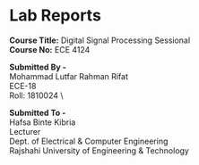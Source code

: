 # Lab Reports

**Course Title:** Digital Signal Processing Sessional \
**Course No:**  ECE 4124

**Submitted By -**\
Mohammad Lutfar Rahman Rifat \
ECE-18 \
Roll: 1810024 \

**Submitted To -** \
Hafsa Binte Kibria \
Lecturer \
Dept. of Electrical & Computer Engineering\
Rajshahi University of Engineering & Technology